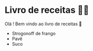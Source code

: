 # Livro de receitas :man_cook:

Olá ! Bem vindo ao livro de receitas :wave:

- Strogonoff de frango
- Pavê
- Suco
